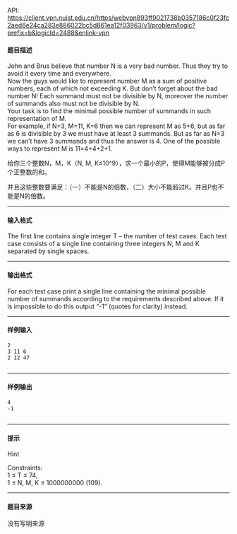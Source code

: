 API: https://client.vpn.nuist.edu.cn/https/webvpn893ff9021738b0357186c0f23fc2aed6e24ca283e886022bc5d861ea12f03963/v1/problem/logic?prefix=b&logicId=2488&enlink-vpn

#### 题目描述

John and Brus believe that number N is a very bad number. Thus they try to avoid it every time and everywhere.  
Now the guys would like to represent number M as a sum of positive numbers, each of which not exceeding K. But don’t forget about the bad number N! Each summand must not be divisible by N, moreover the number of summands also must not be divisible by N.  
Your task is to find the minimal possible number of summands in such representation of M.  
For example, if N=3, M=11, K=6 then we can represent M as 5+6, but as far as 6 is divisible by 3 we must have at least 3 summands. But as far as N=3 we can’t have 3 summands and thus the answer is 4. One of the possible ways to represent M is 11=4+4+2+1.

给你三个整数N，M，K（N, M, K≤10^9），求一个最小的P，使得M能够被分成P个正整数的和。

并且这些整数要满足：（一）不能是N的倍数，（二）大小不能超过K。并且P也不能是N的倍数。

---

#### 输入格式

The first line contains single integer T – the number of test cases. Each test case consists of a single line containing three integers N, M and K separated by single spaces.

---

#### 输出格式

For each test case print a single line containing the minimal possible number of summands according to the requirements described above. If it is impossible to do this output “-1” (quotes for clarity) instead.

---

#### 样例输入
```
2 
3 11 6 
2 12 47


```

---

#### 样例输出
```
4 
-1


```

---

#### 提示

  
Hint

Constraints:  
1 ≤ T ≤ 74,  
1 ≤ N, M, K ≤ 1000000000 (109).

---

#### 题目来源

没有写明来源